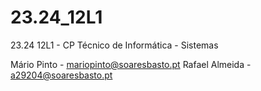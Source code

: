 # 23.24_12L1
23.24 12L1 - CP Técnico de Informática - Sistemas

Mário Pinto - mariopinto@soaresbasto.pt
Rafael Almeida - a29204@soaresbasto.pt